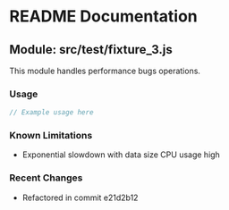 # README Documentation

## Module: src/test/fixture_3.js

This module handles performance bugs operations.

### Usage

```javascript
// Example usage here
```

### Known Limitations

- Exponential slowdown with data size CPU usage high

### Recent Changes

- Refactored in commit e21d2b12
